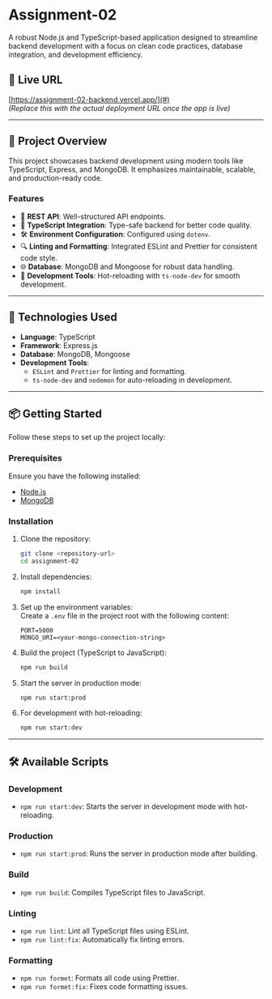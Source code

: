 
# Assignment-02

A robust Node.js and TypeScript-based application designed to streamline backend development with a focus on clean code practices, database integration, and development efficiency.

## 🚀 **Live URL**  
[https://assignment-02-backend.vercel.app/](#)  
*(Replace this with the actual deployment URL once the app is live)*

---

## 📜 **Project Overview**  
This project showcases backend development using modern tools like TypeScript, Express, and MongoDB. It emphasizes maintainable, scalable, and production-ready code.  

### **Features**  
- 🚀 **REST API**: Well-structured API endpoints.  
- 📂 **TypeScript Integration**: Type-safe backend for better code quality.  
- 🛠️ **Environment Configuration**: Configured using `dotenv`.  
- 🔍 **Linting and Formatting**: Integrated ESLint and Prettier for consistent code style.  
- 🌐 **Database**: MongoDB and Mongoose for robust data handling.  
- 🔄 **Development Tools**: Hot-reloading with `ts-node-dev` for smooth development.

---

## 🧰 **Technologies Used**  
- **Language**: TypeScript  
- **Framework**: Express.js  
- **Database**: MongoDB, Mongoose  
- **Development Tools**:  
  - `ESLint` and `Prettier` for linting and formatting.  
  - `ts-node-dev` and `nodemon` for auto-reloading in development.  

---

## 📦 **Getting Started**  

Follow these steps to set up the project locally:

### **Prerequisites**  
Ensure you have the following installed:  
- [Node.js](https://nodejs.org/)  
- [MongoDB](https://www.mongodb.com/)  

### **Installation**  

1. Clone the repository:  
   ```bash
   git clone <repository-url>
   cd assignment-02
   ```

2. Install dependencies:  
   ```bash
   npm install
   ```

3. Set up the environment variables:  
   Create a `.env` file in the project root with the following content:  
   ```env
   PORT=5000
   MONGO_URI=<your-mongo-connection-string>
   ```

4. Build the project (TypeScript to JavaScript):  
   ```bash
   npm run build
   ```

5. Start the server in production mode:  
   ```bash
   npm run start:prod
   ```

6. For development with hot-reloading:  
   ```bash
   npm run start:dev
   ```

---

## 🛠️ **Available Scripts**  

### **Development**  
- `npm run start:dev`: Starts the server in development mode with hot-reloading.  

### **Production**  
- `npm run start:prod`: Runs the server in production mode after building.  

### **Build**  
- `npm run build`: Compiles TypeScript files to JavaScript.  

### **Linting**  
- `npm run lint`: Lint all TypeScript files using ESLint.  
- `npm run lint:fix`: Automatically fix linting errors.  

### **Formatting**  
- `npm run formet`: Formats all code using Prettier.  
- `npm run formet:fix`: Fixes code formatting issues.  
  
